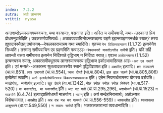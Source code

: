 ```yaml
---
index:  7.2.2
sutra:  अतो ल्रान्तस्य
vritti:  nyasa
---
```


अन्तशब्दोऽयमस्त्यवयववचनः, यथा वस्त्रान्तः, वसनान्त इति। अस्ति च समीपवाची, यथा--उदकान्तं प्रियं प्रोथमनुव्रजेदिति। उदकसमोपमित्यर्थः। अत्रावयववाचिनोऽन्तशब्दस्य ग्रहणे इहान्तग्रहणमनर्थकं स्यात्? तस्य ह्युपादनस्यैतत् प्रयोजनम्--रेफलकारान्तस्य यथा स्यादिति। एतच्च `येन विधिस्तदन्तस्य` (1.1.72) इत्यनेनैव सिध्यति। तस्मात् समीपवाचिन एव ग्रहणमिति मत्वाऽऽह--`रेफलकारो यावतोऽन्तौउ समीपी` इति। यदि तर्हि ल्रावन्तौ यसय समीपावत इत्यनेन निर्दिश्यते वृद्धिभाग् न निर्दिष्टः स्यात्। एवञ्च `अलोऽन्त्यस्य` (1.1.52) इत्यन्त्यस्य स्यात्; अकारसमीपभूतस्य ल्रान्तस्यान्त्यस्य वृद्धिभाज इकोऽभावादित्यत आह--`अत एव स्थाने` इति। एवं मन्यते--अकारस्य श्रुतत्वादकारस्यैव स्थाने वृद्धिर्विज्ञायत इति। `अक्षारीत्` इत्यादि। `क्षर सञ्चलने` (धा.पा.851), `त्सर छद्मगतौ` (धा.पा.554), `ज्वल दीप्तौ` (धा.पा.804), `ह्वल ह्यल चलने` (धा.पा.805,806) इत्येतेषां रूपाणि। `अतो हलादेर्लघोरित्यस्य विकल्पस्यायमपवादः` इति। एतेन नियमार्थतामस्य योगस्य दर्शयति।
`न्यखोरीत्, न्यमीलीत्` इत्यादि। `खुर छेदने` (वा.यां.1342), `मील श्मील स्मील श्मील निमेषणे` (धा.पा.517-520)। `मा भवानटीत्, मा भवानशीत्` इति। `अट पट गतौ` (धा.पा.295,296), `अशभोजने` (धा.पा.1523) `न माङ्योगे` (6.4.74) इत्याट्प्रतिषेधार्थो माङ्योगः। `भवान्` इति। अयं सन्देहनिरासार्थः; अतोऽन्यत्र विशेषाभावात्।
`अवभ्रीत्` इति। `अभ्र वभ्र मभ्र चर गत्यर्थाः` (धा.पा.556-559)। `अश्वल्लीत्` इति। `श्वलश्वल्ल आशुगमने` (धा.पा.549,550)। `न तावतः समीपौ` इति। भकारलकाराभ्यां व्यवधानादिति।।

